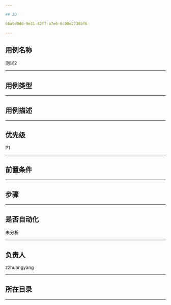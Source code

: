 ```yaml
---

## ID

66a9d0dd-9e31-42f7-a7e6-8c00e2738bf6

---
```


## 用例名称

测试2

---

## 用例类型



---

## 用例描述



---

## 优先级

P1

---

## 前置条件



---

## 步骤



---

## 是否自动化

未分析

---

## 负责人

zzhuangyang

---


## 所在目录



---

